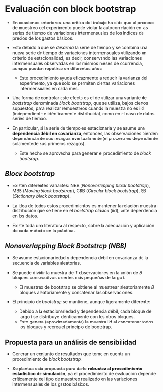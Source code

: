 # Evaluación con **block bootstrap**

- En ocasiones anteriores, una crítica del trabajo ha sido que el proceso de muestreo del experimento puede violar la autocorrelación en las series de tiempo de variaciones intermensuales de los índices de precios de los gastos básicos.

- Esto debido a que se *desarma* la serie de tiempo y se combina una nueva serie de tiempo de variaciones intermensuales utilizando un criterio de estacionalidad, es decir, conservando las variaciones intermensuales observadas en los mismos meses de ocurrencia, aunque puedan repetirse en diferentes años.
  - Este procedimiento ayuda eficazmente a reducir la varianza del experimento, ya que solo se permiten ciertas variaciones intermensuales en cada mes. 

- Una forma de controlar este efecto es el de utilizar una variante de *bootstrap* denominada *block bootstrap*, que se utiliza, bajos ciertos supuestos, para realizar remuestreos cuando la muestra no es iid (independiente e idénticamente distribuida), como en el caso de datos series de tiempo.  

- En particular, si la serie de tiempo es estacionaria y se asume una **dependencia débil en covarianza**, entonces, las observaciones pierden dependencia de sus rezagos eventualmente (el proceso es dependiente solamentede sus primeros rezagos). 
  - Este hecho se aprovecha para generar el procedimiento de *block bootsrap*.
 
## *Block bootstrap*

- Existen diferentes variantes: NBB (*Nonoverlapping block bootstrap*), MBB (*Moving block bootstrap*), CBB (*Circular block bootstrap*), SB (*Stationary block bootstrap*). 

- La idea de todos estos procedimientos es mantener la relación muestra-distribución que se tiene en el *bootstrap clásico* (iid), ante dependencia en los datos.

- Existe toda una literatura al respecto, sobre la adecuación y aplicación de cada método en la práctica.

## *Nonoverlapping Block Bootstrap (NBB)*

- Se asume estacionariedad y dependencia débil en covarianza de la secuencia de variables aleatorias.
- Se puede dividir la muestra de $T$ observaciones en la unión de $B$ bloques consecutivos o series más pequeñas de largo $l$. 
  - El muestreo de bootstrap se obtiene al muestrear aleatoriamente $B$ bloques aleatoriamente y concatenar las observaciones. 

- El principio de *bootstrap* se mantiene, aunque ligeramente diferente:
  - Debido a la estacionariedad y dependencia débil, cada bloque de largo $l$ se distribuye idénticamente con los otros bloques. 
  - Esto genera (aproximadamente) la muestra iid al concatenar todos los bloques y recrea el principio de bootstrap.

## Propuesta para un análisis de sensibilidad

- Generar un conjunto de resultados que tome en cuenta un procedimiento de *block bootstrap*.

- Se plantea esta propuesta para darle **robustez al procedimiento estadístico de simulación**, ya el procedimiento de evaluación depende críticamente del tipo de muestreo realizado en las variaciones intermensuales de los gastos básicos.